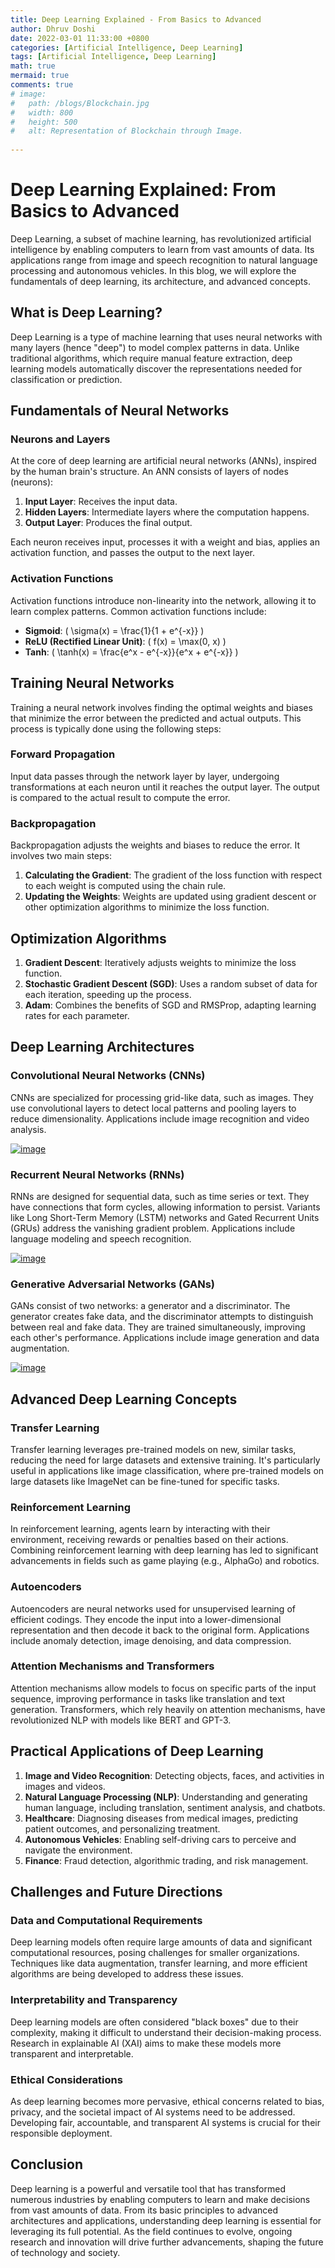 ```yaml
---
title: Deep Learning Explained - From Basics to Advanced
author: Dhruv Doshi
date: 2022-03-01 11:33:00 +0800
categories: [Artificial Intelligence, Deep Learning]
tags: [Artificial Intelligence, Deep Learning]
math: true
mermaid: true
comments: true
# image:
#   path: /blogs/Blockchain.jpg
#   width: 800
#   height: 500
#   alt: Representation of Blockchain through Image.
  
---
```

# Deep Learning Explained: From Basics to Advanced

Deep Learning, a subset of machine learning, has revolutionized artificial intelligence by enabling computers to learn from vast amounts of data. Its applications range from image and speech recognition to natural language processing and autonomous vehicles. In this blog, we will explore the fundamentals of deep learning, its architecture, and advanced concepts.


## What is Deep Learning?

Deep Learning is a type of machine learning that uses neural networks with many layers (hence "deep") to model complex patterns in data. Unlike traditional algorithms, which require manual feature extraction, deep learning models automatically discover the representations needed for classification or prediction.

## Fundamentals of Neural Networks

### Neurons and Layers

At the core of deep learning are artificial neural networks (ANNs), inspired by the human brain's structure. An ANN consists of layers of nodes (neurons):

1. **Input Layer**: Receives the input data.
2. **Hidden Layers**: Intermediate layers where the computation happens.
3. **Output Layer**: Produces the final output.

Each neuron receives input, processes it with a weight and bias, applies an activation function, and passes the output to the next layer.

### Activation Functions

Activation functions introduce non-linearity into the network, allowing it to learn complex patterns. Common activation functions include:

- **Sigmoid**: \( \sigma(x) = \frac{1}{1 + e^{-x}} \)
- **ReLU (Rectified Linear Unit)**: \( f(x) = \max(0, x) \)
- **Tanh**: \( \tanh(x) = \frac{e^x - e^{-x}}{e^x + e^{-x}} \)

## Training Neural Networks

Training a neural network involves finding the optimal weights and biases that minimize the error between the predicted and actual outputs. This process is typically done using the following steps:

### Forward Propagation

Input data passes through the network layer by layer, undergoing transformations at each neuron until it reaches the output layer. The output is compared to the actual result to compute the error.

### Backpropagation

Backpropagation adjusts the weights and biases to reduce the error. It involves two main steps:

1. **Calculating the Gradient**: The gradient of the loss function with respect to each weight is computed using the chain rule.
2. **Updating the Weights**: Weights are updated using gradient descent or other optimization algorithms to minimize the loss function.

## Optimization Algorithms

1. **Gradient Descent**: Iteratively adjusts weights to minimize the loss function.
2. **Stochastic Gradient Descent (SGD)**: Uses a random subset of data for each iteration, speeding up the process.
3. **Adam**: Combines the benefits of SGD and RMSProp, adapting learning rates for each parameter.

## Deep Learning Architectures

### Convolutional Neural Networks (CNNs)

CNNs are specialized for processing grid-like data, such as images. They use convolutional layers to detect local patterns and pooling layers to reduce dimensionality. Applications include image recognition and video analysis.

<a href='https://postimg.cc/YGpBDYb4' target='_blank'><img src='https://i.postimg.cc/YGpBDYb4/image.png' border='0' alt='image'/></a>

### Recurrent Neural Networks (RNNs)

RNNs are designed for sequential data, such as time series or text. They have connections that form cycles, allowing information to persist. Variants like Long Short-Term Memory (LSTM) networks and Gated Recurrent Units (GRUs) address the vanishing gradient problem. Applications include language modeling and speech recognition.

<a href='https://postimg.cc/8sXgwFW5' target='_blank'><img src='https://i.postimg.cc/8sXgwFW5/image.png' border='0' alt='image'/></a>

### Generative Adversarial Networks (GANs)

GANs consist of two networks: a generator and a discriminator. The generator creates fake data, and the discriminator attempts to distinguish between real and fake data. They are trained simultaneously, improving each other's performance. Applications include image generation and data augmentation.

<a href='https://postimg.cc/SJwFFwgb' target='_blank'><img src='https://i.postimg.cc/SJwFFwgb/image.png' border='0' alt='image'/></a>

## Advanced Deep Learning Concepts

### Transfer Learning

Transfer learning leverages pre-trained models on new, similar tasks, reducing the need for large datasets and extensive training. It's particularly useful in applications like image classification, where pre-trained models on large datasets like ImageNet can be fine-tuned for specific tasks.

### Reinforcement Learning

In reinforcement learning, agents learn by interacting with their environment, receiving rewards or penalties based on their actions. Combining reinforcement learning with deep learning has led to significant advancements in fields such as game playing (e.g., AlphaGo) and robotics.

### Autoencoders

Autoencoders are neural networks used for unsupervised learning of efficient codings. They encode the input into a lower-dimensional representation and then decode it back to the original form. Applications include anomaly detection, image denoising, and data compression.

### Attention Mechanisms and Transformers

Attention mechanisms allow models to focus on specific parts of the input sequence, improving performance in tasks like translation and text generation. Transformers, which rely heavily on attention mechanisms, have revolutionized NLP with models like BERT and GPT-3.


## Practical Applications of Deep Learning

1. **Image and Video Recognition**: Detecting objects, faces, and activities in images and videos.
2. **Natural Language Processing (NLP)**: Understanding and generating human language, including translation, sentiment analysis, and chatbots.
3. **Healthcare**: Diagnosing diseases from medical images, predicting patient outcomes, and personalizing treatment.
4. **Autonomous Vehicles**: Enabling self-driving cars to perceive and navigate the environment.
5. **Finance**: Fraud detection, algorithmic trading, and risk management.

## Challenges and Future Directions

### Data and Computational Requirements

Deep learning models often require large amounts of data and significant computational resources, posing challenges for smaller organizations. Techniques like data augmentation, transfer learning, and more efficient algorithms are being developed to address these issues.

### Interpretability and Transparency

Deep learning models are often considered "black boxes" due to their complexity, making it difficult to understand their decision-making process. Research in explainable AI (XAI) aims to make these models more transparent and interpretable.

### Ethical Considerations

As deep learning becomes more pervasive, ethical concerns related to bias, privacy, and the societal impact of AI systems need to be addressed. Developing fair, accountable, and transparent AI systems is crucial for their responsible deployment.

## Conclusion

Deep learning is a powerful and versatile tool that has transformed numerous industries by enabling computers to learn and make decisions from vast amounts of data. From its basic principles to advanced architectures and applications, understanding deep learning is essential for leveraging its full potential. As the field continues to evolve, ongoing research and innovation will drive further advancements, shaping the future of technology and society.